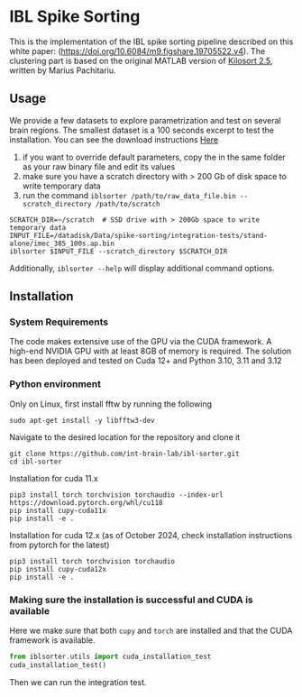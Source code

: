 # IBL Spike Sorting

This is the implementation of the IBL spike sorting pipeline described on this white paper: (https://doi.org/10.6084/m9.figshare.19705522.v4).
The clustering part is based on the original MATLAB version of [Kilosort 2.5](https://github.com/MouseLand/Kilosort), written by Marius Pachitariu.

## Usage

We provide a few datasets to explore parametrization and test on several brain regions.
The smallest dataset is a 100 seconds excerpt to test the installation. You can see the download instructions [Here](./integration/README.md)

1) if you want to override default parameters, copy the [](./iblsorter/examples/iblsorter_parameters.yaml) in the same folder as your raw binary file and edit its values
2) make sure you have a scratch directory with > 200 Gb of disk space to write temporary data
3) run the command `iblsorter /path/to/raw_data_file.bin --scratch_directory /path/to/scratch`


```shell
SCRATCH_DIR=~/scratch  # SSD drive with > 200Gb space to write temporary data
INPUT_FILE=/datadisk/Data/spike-sorting/integration-tests/stand-alone/imec_385_100s.ap.bin
iblsorter $INPUT_FILE --scratch_directory $SCRATCH_DIR
```

Additionally, `iblsorter --help` will display additional command options.

## Installation 

### System Requirements

The code makes extensive use of the GPU via the CUDA framework. A high-end NVIDIA GPU with at least 8GB of memory is required.
The solution has been deployed and tested on Cuda 12+ and Python 3.10, 3.11 and 3.12


### Python environment

Only on Linux, first install fftw by running the following 
    
    sudo apt-get install -y libfftw3-dev

Navigate to the desired location for the repository and clone it

    git clone https://github.com/int-brain-lab/ibl-sorter.git
    cd ibl-sorter

Installation for cuda 11.x

    pip3 install torch torchvision torchaudio --index-url https://download.pytorch.org/whl/cu118
    pip install cupy-cuda11x
    pip install -e .

Installation for cuda 12.x (as of October 2024, check installation instructions from pytorch for the latest)

    pip3 install torch torchvision torchaudio
    pip install cupy-cuda12x
    pip install -e .

### Making sure the installation is successful and CUDA is available

Here we make sure that both `cupy` and `torch` are installed and that the CUDA framework is available.

```python
from iblsorter.utils import cuda_installation_test
cuda_installation_test()
```

Then we can run the integration test.
